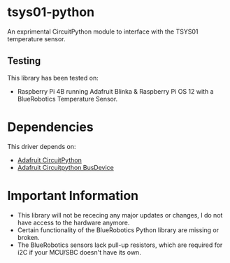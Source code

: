 # tsys01-python
An exprimental CircuitPython module to interface with the TSYS01 temperature sensor. 

## Testing
This library has been tested on:
- Raspberry Pi 4B running Adafruit Blinka & Raspberry Pi OS 12 with a BlueRobotics Temperature Sensor.

# Dependencies
This driver depends on:
- [Adafruit CircuitPython](https://github.com/adafruit/circuitpython)
- [Adafruit Circuitpython BusDevice](https://github.com/adafruit/Adafruit_CircuitPython_BusDevice)

# Important Information
- This library will not be rececing any major updates or changes, I do not have access to the hardware anymore.
- Certain functionality of the BlueRobotics Python library are missing or broken.
- The BlueRobotics sensors lack pull-up resistors, which are required for i2C if your MCU/SBC doesn't have its own.
